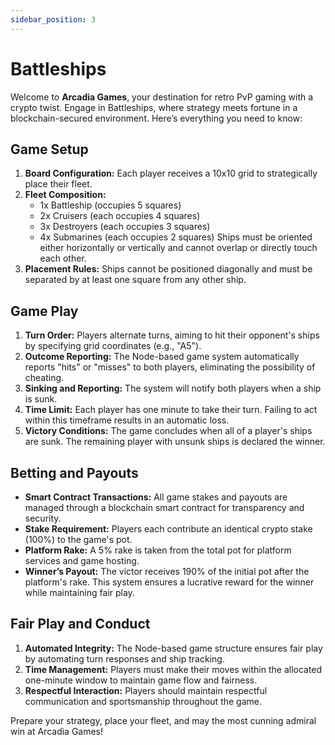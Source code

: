 ```yaml
---
sidebar_position: 3
---
```

# Battleships

Welcome to **Arcadia Games**, your destination for retro PvP gaming with a crypto twist. Engage in Battleships, where strategy meets fortune in a blockchain-secured environment. Here’s everything you need to know:

## Game Setup

1. **Board Configuration:** Each player receives a 10x10 grid to strategically place their fleet.
2. **Fleet Composition:**
   - 1x Battleship (occupies 5 squares)
   - 2x Cruisers (each occupies 4 squares)
   - 3x Destroyers (each occupies 3 squares)
   - 4x Submarines (each occupies 2 squares)
   Ships must be oriented either horizontally or vertically and cannot overlap or directly touch each other.
3. **Placement Rules:** Ships cannot be positioned diagonally and must be separated by at least one square from any other ship.

## Game Play

1. **Turn Order:** Players alternate turns, aiming to hit their opponent's ships by specifying grid coordinates (e.g., "A5").
2. **Outcome Reporting:** The Node-based game system automatically reports "hits" or "misses" to both players, eliminating the possibility of cheating.
3. **Sinking and Reporting:** The system will notify both players when a ship is sunk.
4. **Time Limit:** Each player has one minute to take their turn. Failing to act within this timeframe results in an automatic loss.
5. **Victory Conditions:** The game concludes when all of a player's ships are sunk. The remaining player with unsunk ships is declared the winner.

## Betting and Payouts

- **Smart Contract Transactions:** All game stakes and payouts are managed through a blockchain smart contract for transparency and security.
- **Stake Requirement:** Players each contribute an identical crypto stake (100%) to the game's pot.
- **Platform Rake:** A 5% rake is taken from the total pot for platform services and game hosting.
- **Winner’s Payout:** The victor receives 190% of the initial pot after the platform's rake. This system ensures a lucrative reward for the winner while maintaining fair play.

## Fair Play and Conduct

1. **Automated Integrity:** The Node-based game structure ensures fair play by automating turn responses and ship tracking.
2. **Time Management:** Players must make their moves within the allocated one-minute window to maintain game flow and fairness.
3. **Respectful Interaction:** Players should maintain respectful communication and sportsmanship throughout the game.

Prepare your strategy, place your fleet, and may the most cunning admiral win at Arcadia Games!